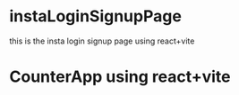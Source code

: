 # instaLoginSignupPage

this is the insta login signup page using react+vite

# CounterApp using react+vite
